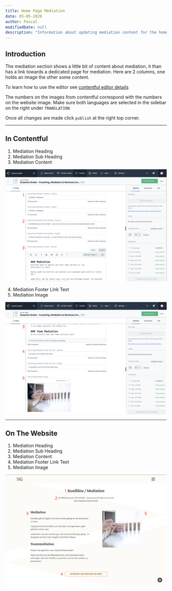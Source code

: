 ```yaml
---
title: Home Page Mediation
date: 05-05-2020
author: Pascal
modifiedDate: null
description: "Information about updating mediation content for the homepage"
---
```


## Introduction

The mediation section shows a little bit of content about mediation, it than has a link towards a dedicated page for mediation.
Here are 2 columns, one holds an image the other some content.

To learn how to use the editor see [contentful editor details](./articles/Contentful/contentful-editor/)

The numbers on the images from contentful correspond with the numbers on the website image. Make sure both languages are selected in the sidebar on the right under `TRANSLATION`

Once all changes are made click `publish` at the right top corner.

---

## In Contentful

1. Mediation Heading
2. Mediation Sub Heading
3. Mediation Content

![first](./mediation-heading-subheading-content.png)

4. Mediation Footer Link Text
5. Mediation Image

![second](./mediation-content-footer-text-image.png)

---

## On The Website

1. Mediation Heading
2. Mediation Sub Heading
3. Mediation Content
4. Mediation Footer Link Text
5. Mediation Image

![third](./mediation-front.png)